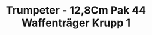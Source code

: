 ---
layout: product
title: "Trumpeter - 12,8Cm Pak 44 Waffenträger Krupp 1"
price: "6000" 
desc: "N/A"
img_path: "/assets/img/TRU05523.webp"
brand: "N/A"
available: false
special_offer: false
new: false
soon: false
cat: "010000"
subcat: "013400"
subsubcat: "0N/A"
sifra: "TRU05523"
popular: false
spec: false
---